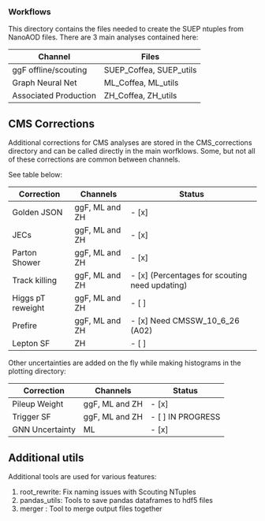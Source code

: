 ### Workflows

This directory contains the files needed to create the SUEP ntuples from NanoAOD files. There are 3 main analyses contained here:

| Channel               | Files                   |
| --------------------- | ----------------------- |
| ggF offline/scouting  | SUEP_Coffea, SUEP_utils |
| Graph Neural Net      | ML_Coffea, ML_utils     |
| Associated Production | ZH_Coffea, ZH_utils     |

## CMS Corrections

Additional corrections for CMS analyses are stored in the CMS_corrections directory and can be called directly in the main worfklows. Some, but not all of these corrections are common between channels.

See table below:

| Correction        | Channels       | Status                                         |
| ----------------- | -------------- | ---------------------------------------------- |
| Golden JSON       | ggF, ML and ZH | - [x]                                          |
| JECs              | ggF, ML and ZH | - [x]                                          |
| Parton Shower     | ggF, ML and ZH | - [x]                                          |
| Track killing     | ggF, ML and ZH | - [x] (Percentages for scouting need updating) |
| Higgs pT reweight | ggF, ML and ZH | - [ ]                                          |
| Prefire           | ggF, ML and ZH | - [x] Need CMSSW_10_6_26 (A02)                 |
| Lepton SF         | ZH             | - [ ]                                          |

Other uncertainties are added on the fly while making histograms in the plotting directory:

| Correction      | Channels       | Status            |
| --------------- | -------------- | ----------------- |
| Pileup Weight   | ggF, ML and ZH | - [x]             |
| Trigger SF      | ggF, ML and ZH | - [ ] IN PROGRESS |
| GNN Uncertainty | ML             | - [x]             |

## Additional utils

Additional tools are used for various features:

1. root_rewrite: Fix naming issues with Scouting NTuples
2. pandas_utils: Tools to save pandas dataframes to hdf5 files
3. merger : Tool to merge output files together
